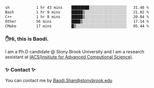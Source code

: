 <!--START_SECTION:waka-->

```txt
sh            1 hr 43 mins    ████████░░░░░░░░░░░░░░░░░   31.48 %
Bash          1 hr 9 mins     █████▒░░░░░░░░░░░░░░░░░░░   21.02 %
C++           1 hr 8 mins     █████▒░░░░░░░░░░░░░░░░░░░   20.84 %
Other         56 mins         ████▒░░░░░░░░░░░░░░░░░░░░   17.14 %
CMake         17 mins         █▒░░░░░░░░░░░░░░░░░░░░░░░   05.44 %
```

<!--END_SECTION:waka-->

### ✋Hi, this is Baodi. 

I am a Ph.D candidate @ Stony Brook University and I am a research assistant at [IACS(Insitiute for Advanced Computional Science)](https://iacs.stonybrook.edu/).

### ✨ Contact ✨

You can contact me by [Baodi.Shan@stonybrook.edu](mailto:Baodi.Shan@stonybrook.edu)





<!--
[![Anurag's GitHub stats](https://github-readme-stats.vercel.app/api?username=lwshanbd&theme=jolly&show_icons=true&count_private=true&include_all_commits=true)](https://github.com/anuraghazra/github-readme-stats)
**lwshanbd/lwshanbd** is a ✨ _special_ ✨ repository because its `README.md` (this file) appears on your GitHub profile.

Here are some ideas to get you started:

- 🔭 I’m currently working on ...
- 🌱 I’m currently learning ...
- 👯 I’m looking to collaborate on ...
- 🤔 I’m looking for help with ...
- 💬 Ask me about ...
- 📫 How to reach me: ...
- 😄 Pronouns: ...
- ⚡ Fun fact: ...
-->
